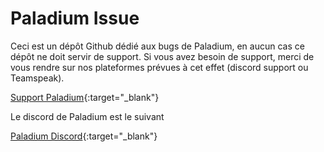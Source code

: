 # Paladium Issue
Ceci est un dépôt Github dédié aux bugs de Paladium, en aucun cas ce dépôt ne doit servir de support. Si vous avez besoin de support, merci de vous rendre sur nos plateformes prévues à cet effet (discord support ou Teamspeak).

[Support Paladium](https://discord.com/invite/J2Yh9634zj){:target="_blank"}

Le discord de Paladium est le suivant

[Paladium Discord](https://discord.com/invite/paladium){:target="_blank"}
